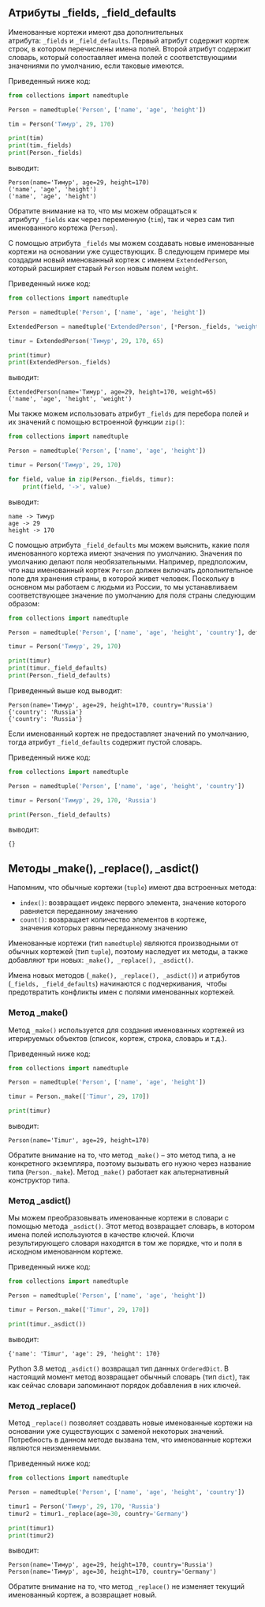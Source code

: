 ## Атрибуты _fields, _field_defaults

Именованные кортежи имеют два дополнительных атрибута: `_fields` и `_field_defaults`. Первый атрибут содержит кортеж строк, в котором перечислены имена полей. Второй атрибут содержит словарь, который сопоставляет имена полей с соответствующими значениями по умолчанию, если таковые имеются.

Приведенный ниже код:

```python
from collections import namedtuple

Person = namedtuple('Person', ['name', 'age', 'height'])

tim = Person('Тимур', 29, 170)

print(tim)
print(tim._fields)
print(Person._fields)
```

выводит:

```no-highlight
Person(name='Тимур', age=29, height=170)
('name', 'age', 'height')
('name', 'age', 'height')
```

Обратите внимание на то, что мы можем обращаться к атрибуту `_fields` как через переменную (`tim`), так и через сам тип именованного кортежа (`Person`).

С помощью атрибута `_fields` мы можем создавать новые именованные кортежи на основании уже существующих. В следующем примере мы создадим новый именованный кортеж с именем `ExtendedPerson`, который расширяет старый `Person` новым полем `weight`.

Приведенный ниже код:

```python
from collections import namedtuple

Person = namedtuple('Person', ['name', 'age', 'height'])

ExtendedPerson = namedtuple('ExtendedPerson', [*Person._fields, 'weight'])  # распаковка полей старого кортежа

timur = ExtendedPerson('Тимур', 29, 170, 65)

print(timur)
print(ExtendedPerson._fields)
```

выводит:

```no-highlight
ExtendedPerson(name='Тимур', age=29, height=170, weight=65)
('name', 'age', 'height', 'weight')
```

Мы также можем использовать атрибут `_fields` для перебора полей и их значений с помощью встроенной функции `zip()`:

```python
from collections import namedtuple

Person = namedtuple('Person', ['name', 'age', 'height'])

timur = Person('Тимур', 29, 170)

for field, value in zip(Person._fields, timur):
    print(field, '->', value)
```

выводит:

```no-highlight
name -> Тимур
age -> 29
height -> 170
```

С помощью атрибута `_field_defaults` мы можем выяснить, какие поля именованного кортежа имеют значения по умолчанию. Значения по умолчанию делают поля необязательными. Например, предположим, что наш именованный кортеж `Person` должен включать дополнительное поле для хранения страны, в которой живет человек. Поскольку в основном мы работаем с людьми из России, то мы устанавливаем соответствующее значение по умолчанию для поля страны следующим образом:

```python
from collections import namedtuple

Person = namedtuple('Person', ['name', 'age', 'height', 'country'], defaults=['Russia'])

timur = Person('Тимур', 29, 170)

print(timur)
print(timur._field_defaults)
print(Person._field_defaults)
```

Приведенный выше код выводит:

```no-highlight
Person(name='Тимур', age=29, height=170, country='Russia')
{'country': 'Russia'}
{'country': 'Russia'}
```

Если именованный кортеж не предоставляет значений по умолчанию, тогда атрибут `_field_defaults` содержит пустой словарь.

Приведенный ниже код:

```python
from collections import namedtuple

Person = namedtuple('Person', ['name', 'age', 'height', 'country'])

timur = Person('Тимур', 29, 170, 'Russia')

print(Person._field_defaults)
```

выводит:

```no-highlight
{}
```

## Методы _make(), _replace(), _asdict()

Напомним, что обычные кортежи (`tuple`) имеют два встроенных метода:

- `index()`: возвращает индекс первого элемента, значение которого равняется переданному значению
- `count()`: возвращает количество элементов в кортеже, значения которых равны переданному значению

Именованные кортежи (тип `namedtuple`) являются производными от обычных кортежей (тип `tuple`), поэтому наследует их методы, а также добавляют три новых: `_make(), _replace(), _asdict()`.

Имена новых методов (`_make(), _replace(), _asdict()`) и атрибутов (`_fields, _field_defaults`) начинаются с подчеркивания,  чтобы предотвратить конфликты имен с полями именованных кортежей.

### Метод _make()

Метод `_make()` используется для создания именованных кортежей из итерируемых объектов (список, кортеж, строка, словарь и т.д.).

Приведенный ниже код:

```python
from collections import namedtuple

Person = namedtuple('Person', ['name', 'age', 'height'])

timur = Person._make(['Timur', 29, 170])

print(timur)
```

выводит:

```no-highlight
Person(name='Timur', age=29, height=170)
```

Обратите внимание на то, что метод `_make()` – это метод типа, а не конкретного экземпляра, поэтому вызывать его нужно через название типа (`Person._make`). Метод `_make()` работает как альтернативный конструктор типа.

### Метод _asdict()

Мы можем преобразовывать именованные кортежи в словари с помощью метода `_asdict()`. Этот метод возвращает словарь, в котором имена полей используются в качестве ключей. Ключи результирующего словаря находятся в том же порядке, что и поля в исходном именованном кортеже.

Приведенный ниже код:

```python
from collections import namedtuple

Person = namedtuple('Person', ['name', 'age', 'height'])

timur = Person._make(['Timur', 29, 170])

print(timur._asdict())
```

выводит:

```no-highlight
{'name': 'Timur', 'age': 29, 'height': 170}
```

Python 3.8 метод `_asdict()` возвращал тип данных `OrderedDict`. В настоящий момент метод возвращает обычный словарь (тип `dict`), так как сейчас словари запоминают порядок добавления в них ключей.

### Метод _replace()

Метод `_replace()` позволяет создавать новые именованные кортежи на основании уже существующих с заменой некоторых значений. Потребность в данном методе вызвана тем, что именованные кортежи являются неизменяемыми.

Приведенный ниже код:

```python
from collections import namedtuple

Person = namedtuple('Person', ['name', 'age', 'height', 'country'])

timur1 = Person('Тимур', 29, 170, 'Russia')
timur2 = timur1._replace(age=30, country='Germany')

print(timur1)
print(timur2)
```

выводит:

```no-highlight
Person(name='Тимур', age=29, height=170, country='Russia')
Person(name='Тимур', age=30, height=170, country='Germany')
```

Обратите внимание на то, что метод `_replace()` не изменяет текущий именованный кортеж, а возвращает новый.
